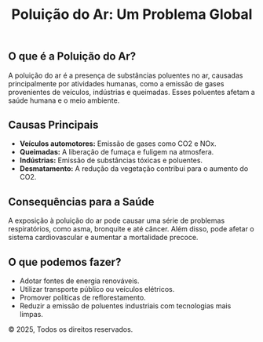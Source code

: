 <html lang="pt-BR"><head><meta http-equiv="Content-Type" content="text/html; charset=UTF-8">
</head>
<body>
    <header>
        <h1>Poluição do Ar: Um Problema Global</h1>
    </header>
    <section class="intro">
        <h2>O que é a Poluição do Ar?</h2>
        <p>A poluição do ar é a presença de substâncias poluentes no ar, causadas principalmente por atividades humanas, como a emissão de gases provenientes de veículos, indústrias e queimadas. Esses poluentes afetam a saúde humana e o meio ambiente.</p>
    </section>
    <section class="causes">
        <h2>Causas Principais</h2>
        <ul>
            <li><strong>Veículos automotores:</strong> Emissão de gases como CO2 e NOx.</li>
            <li><strong>Queimadas:</strong> A liberação de fumaça e fuligem na atmosfera.</li>
            <li><strong>Indústrias:</strong> Emissão de substâncias tóxicas e poluentes.</li>
            <li><strong>Desmatamento:</strong> A redução da vegetação contribui para o aumento do CO2.</li>
        </ul>
    </section>
    <section class="effects">
        <h2>Consequências para a Saúde</h2>
        <p>A exposição à poluição do ar pode causar uma série de problemas respiratórios, como asma, bronquite e até câncer. Além disso, pode afetar o sistema cardiovascular e aumentar a mortalidade precoce.</p>
    </section>
    <section class="solutions">
        <h2>O que podemos fazer?</h2>
        <ul>
            <li>Adotar fontes de energia renováveis.</li>
            <li>Utilizar transporte público ou veículos elétricos.</li>
            <li>Promover políticas de reflorestamento.</li>
            <li>Reduzir a emissão de poluentes industriais com tecnologias mais limpas.</li>
        </ul>
    </section>
    <footer>
        <p>© 2025, Todos os direitos reservados.</p>
</body></html>
